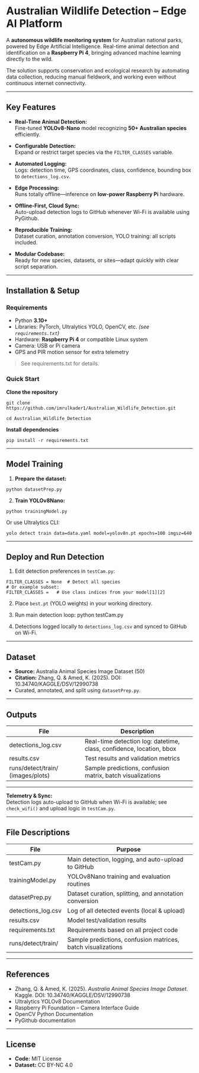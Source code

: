 # Australian Wildlife Detection – Edge AI Platform

A **autonomous wildlife monitoring system** for Australian national parks, powered by Edge Artificial Intelligence. Real-time animal detection and identification on a **Raspberry Pi 4**, bringing advanced machine learning directly to the wild.

The solution supports conservation and ecological research by automating data collection, reducing manual fieldwork, and working even without continuous internet connectivity.

---

## Key Features

- **Real-Time Animal Detection:**  
  Fine-tuned **YOLOv8-Nano** model recognizing **50+ Australian species** efficiently.

- **Configurable Detection:**  
  Expand or restrict target species via the `FILTER_CLASSES` variable.

- **Automated Logging:**  
  Logs: detection time, GPS coordinates, class, confidence, bounding box to `detections_log.csv`.

- **Edge Processing:**  
  Runs totally offline—inference on **low-power Raspberry Pi** hardware.

- **Offline-First, Cloud Sync:**  
  Auto-upload detection logs to GitHub whenever Wi-Fi is available using PyGithub.

- **Reproducible Training:**  
  Dataset curation, annotation conversion, YOLO training: all scripts included.

- **Modular Codebase:**  
  Ready for new species, datasets, or sites—adapt quickly with clear script separation.

---

## Installation & Setup

### Requirements

- Python **3.10+**
- Libraries: PyTorch, Ultralytics YOLO, OpenCV, etc. *(see `requirements.txt`)*
- Hardware: **Raspberry Pi 4** or compatible Linux system
- Camera: USB or Pi camera  
- GPS and PIR motion sensor for extra telemetry

> See requirements.txt for details.

### Quick Start

**Clone the repository**
 ```
git clone https://github.com/imrulkader1/Australian_Wildlife_Detection.git

cd Australian_Wildlife_Detection
 ```
**Install dependencies**
 ```
pip install -r requirements.txt
 ```
---

## Model Training

1. **Prepare the dataset:**
 ```
python datasetPrep.py
 ```
2. **Train YOLOv8Nano:**
 ```
python trainingModel.py
 ```
Or use Ultralytics CLI:
 ```
yolo detect train data=data.yaml model=yolov8n.pt epochs=100 imgsz=640
 ```

---

## Deploy and Run Detection

1. Edit detection preferences in `testCam.py`:
 ```
 FILTER_CLASSES = None  # Detect all species
 # Or example subset:
 FILTER_CLASSES =   # Use class indices from your model[1][2]
 ```

2. Place `best.pt` (YOLO weights) in your working directory.

3. Run main detection loop:
python testCam.py

4. Detections logged locally to `detections_log.csv` and synced to GitHub on Wi-Fi.

---

## Dataset

- **Source:** Australia Animal Species Image Dataset (50)  
- **Citation:** Zhang, Q. & Amed, K. (2025). DOI: 10.34740/KAGGLE/DSV/12990738  
- Curated, annotated, and split using `datasetPrep.py`.

---

## Outputs

| File                              | Description                                                      |
|------------------------------------|------------------------------------------------------------------|
| detections_log.csv                 | Real-time detection log: datetime, class, confidence, location, bbox |
| results.csv                        | Test results and validation metrics                              |
| runs/detect/train/ (images/plots)  | Sample predictions, confusion matrix, batch visualizations       |

---

**Telemetry & Sync:**  
Detection logs auto-upload to GitHub when Wi-Fi is available; see `check_wifi()` and upload logic in `testCam.py`.

---

## File Descriptions

| File                  | Purpose                                                   |
|-----------------------|-----------------------------------------------------------|
| testCam.py            | Main detection, logging, and auto-upload to GitHub        |
| trainingModel.py      | YOLOv8Nano training and evaluation routines               |
| datasetPrep.py        | Dataset curation, splitting, and annotation conversion    |
| detections_log.csv    | Log of all detected events (local & upload)               |
| results.csv           | Model test/validation results                             |
| requirements.txt      | Requirements based on all project code                    |
| runs/detect/train/    | Sample predictions, confusion matrices, batch visualizations |

---

## References

- Zhang, Q. & Amed, K. (2025). *Australia Animal Species Image Dataset*. Kaggle. DOI: 10.34740/KAGGLE/DSV/12990738  
- Ultralytics YOLOv8 Documentation  
- Raspberry Pi Foundation – Camera Interface Guide  
- OpenCV Python Documentation  
- PyGithub documentation  

---

## License

- **Code:** MIT License  
- **Dataset:** CC BY-NC 4.0
